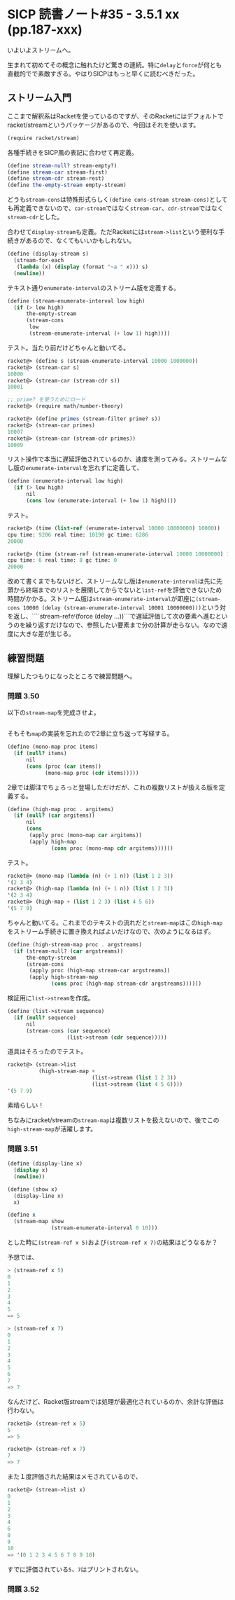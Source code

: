 SICP 読書ノート#35 - 3.5.1 xx (pp.187-xxx)
======================================

いよいよストリームへ。

生まれて初めてその概念に触れたけど驚きの連続。特に```delay```と```force```が何とも直截的でで素敵すぎる。やはりSICPはもっと早くに読むべきだった。


## ストリーム入門

ここまで解釈系はRacketを使っているのですが、そのRacketにはデフォルトでracket/streamというパッケージがあるので、今回はそれを使います。

```scheme
(require racket/stream)
```

各種手続きをSICP風の表記に合わせて再定義。

```scheme
(define stream-null? stream-empty?)
(define stream-car stream-first)
(define stream-cdr stream-rest)
(define the-empty-stream empty-stream)
```

どうも```stream-cons```は特殊形式らしく```(define cons-stream stream-cons)```としても再定義できないので、```car-stream```ではなく```stream-car```、```cdr-stream```ではなく```stream-cdr```とした。

合わせて```display-stream```も定義。ただRacketには```stream->list```という便利な手続きがあるので、なくてもいいかもしれない。

```scheme
(define (display-stream s)
  (stream-for-each
   (lambda (x) (display (format "~a " x))) s)
  (newline))
```

テキスト通り```enumerate-interval```のストリーム版を定義する。

```scheme
(define (stream-enumerate-interval low high)
  (if (> low high)
      the-empty-stream
      (stream-cons
       low
       (stream-enumerate-interval (+ low 1) high))))
```

テスト。当たり前だけどちゃんと動いてる。

```scheme
racket@> (define s (stream-enumerate-interval 10000 1000000))
racket@> (stream-car s)
10000
racket@> (stream-car (stream-cdr s))
10001

;; prime? を使うためにロード
racket@> (require math/number-theory)

racket@> (define primes (stream-filter prime? s))
racket@> (stream-car primes)
10007
racket@> (stream-car (stream-cdr primes))
10009
```

リスト操作で本当に遅延評価されているのか、速度を測ってみる。ストリームなし版の```enumerate-interval```を忘れずに定義して、

```scheme
(define (enumerate-interval low high)
  (if (> low high)
      nil
      (cons low (enumerate-interval (+ low 1) high))))
```

テスト。

```scheme
racket@> (time (list-ref (enumerate-interval 10000 10000000) 10000))
cpu time: 9206 real time: 10190 gc time: 6286
20000

racket@> (time (stream-ref (stream-enumerate-interval 10000 10000000) 10000))
cpu time: 6 real time: 8 gc time: 0
20000
```

改めて書くまでもないけど、ストリームなし版は```enumerate-interval```は先に先頭から終端までのリストを展開してからでないと```list-ref```を評価できないため時間がかかる。ストリーム版は```stream-enumerate-interval```が即座に```(stream-cons 10000 (delay (stream-enumerate-interval 10001 10000000)))```という対を返し、````stream-ref```が```(force (delay ...))```で遅延評価して次の要素へ進むというのを繰り返すだけなので、参照したい要素まで分の計算が走らない。なので速度に大きな差が生じる。


## 練習問題

理解したつもりになったところで練習問題へ。


### 問題 3.50

以下の```stream-map```を完成させよ。

```scheme

```

そもそも```map```の実装を忘れたので2章に立ち返って写経する。

```scheme
(define (mono-map proc items)
  (if (null? items)
      nil
      (cons (proc (car items))
            (mono-map proc (cdr items)))))
```

2章では脚注でちょろっと登場しただけだが、これの複数リストが扱える版を定義する。

```scheme
(define (high-map proc . argitems)
  (if (null? (car argitems))
	  nil
	  (cons
	   (apply proc (mono-map car argitems))
	   (apply high-map
			  (cons proc (mono-map cdr argitems))))))
```

テスト。

```scheme
racket@> (mono-map (lambda (n) (+ 1 n)) (list 1 2 3))
'(2 3 4)
racket@> (high-map (lambda (n) (+ 1 n)) (list 1 2 3))
'(2 3 4)
racket@> (high-map + (list 1 2 3) (list 4 5 6))
'(5 7 9)
```

ちゃんと動いてる。これまでのテキストの流れだと```stream-map```はこの```high-map```をストリーム手続きに置き換えればよいだけなので、次のようになるはず。

```scheme
(define (high-stream-map proc . argstreams)
  (if (stream-null? (car argstreams))
	  the-empty-stream
	  (stream-cons
	   (apply proc (high-map stream-car argstreams))
	   (apply high-stream-map
			  (cons proc (high-map stream-cdr argstreams))))))
```

検証用に```list->stream```を作成。

```scheme
(define (list->stream sequence)
  (if (null? sequence)
	  nil
	  (stream-cons (car sequence)
				   (list->stream (cdr sequence)))))
```

道具はそろったのでテスト。

```scheme
racket@> (stream->list
		  (high-stream-map +
						   (list->stream (list 1 2 3))
						   (list->stream (list 4 5 6))))
'(5 7 9)
```

素晴らしい！

ちなみにracket/streamの```stream-map```は複数リストを扱えないので、後でこの```high-stream-map```が活躍します。


### 問題 3.51

```scheme
(define (display-line x)
  (display x)
  (newline))

(define (show x)
  (display-line x)
  x)

(define x
  (stream-map show
			  (stream-enumerate-interval 0 10)))
```

とした時に```(stream-ref x 5)```および```(stream-ref x 7)```の結果はどうなるか？

予想では、

```scheme
> (stream-ref x 5)
0
1
2
3
4
5
=> 5

> (stream-ref x 7)
0
1
2
3
4
5
6
7
=> 7
```

なんだけど、Racket版streamでは処理が最適化されているのか、余計な評価は行わない。

```scheme
racket@> (stream-ref x 5)
5
=> 5

racket@> (stream-ref x 7)
7
=> 7
```

また１度評価された結果はメモされているので、

```scheme
racket@> (stream->list x)
0
1
2
3
4
6
8
9
10
=> '(0 1 2 3 4 5 6 7 8 9 10)
```

すでに評価されている```5```、```7```はプリントされない。


### 問題 3.52


